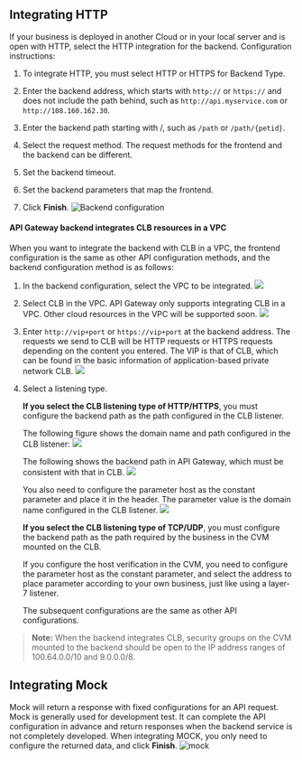 
## Integrating HTTP 
If your business is deployed in another Cloud or in your local server and is open with HTTP, select the HTTP integration for the backend.
Configuration instructions:
1. To integrate HTTP, you must select HTTP or HTTPS for Backend Type.

2. Enter the backend address, which starts with `http://` or `https://` and does not include the path behind, such as `http://api.myservice.com` or `http://108.160.162.30`.

3. Enter the backend path starting with /, such as `/path` or `/path/{petid}`.

4. Select the request method. The request methods for the frontend and the backend can be different.

5. Set the backend timeout.

6. Set the backend parameters that map the frontend.

7. Click **Finish**.
![Backend configuration](https://main.qcloudimg.com/raw/ab658b5ed1e42447c3d8eb52b9a95f86.png)

#### API Gateway backend integrates CLB resources in a VPC

When you want to integrate the backend with CLB in a VPC, the frontend configuration is the same as other API configuration methods, and the backend configuration method is as follows:

1. In the backend configuration, select the VPC to be integrated.
![](https://main.qcloudimg.com/raw/31a7b4036afabf65bb446d199a0df95e.png)

2. Select CLB in the VPC. API Gateway only supports integrating CLB in a VPC. Other cloud resources in the VPC will be supported soon.
![](https://main.qcloudimg.com/raw/739ff951ad6c76214725ce1854140ce3.png)

3. Enter `http://vip+port` or `https://vip+port` at the backend address. The requests we send to CLB will be HTTP requests or HTTPS requests depending on the content you entered. The VIP is that of CLB, which can be found in the basic information of application-based private network CLB.
![](https://main.qcloudimg.com/raw/a5ab1b742c4a9573bbfa00deda2a5dbf.png)

4. Select a listening type.

	**If you select the CLB listening type of HTTP/HTTPS**, you must configure the backend path as the path configured in the CLB listener.

	The following figure shows the domain name and path configured in the CLB listener:
![](https://main.qcloudimg.com/raw/3f55e4c00aa59225782f9fd286e443d9.png)

	The following shows the backend path in API Gateway, which must be consistent with that in CLB.
![](https://main.qcloudimg.com/raw/348e7ec22615ce020fd6aef927ac796d.png)

	You also need to configure the parameter host as the constant parameter and place it in the header. The parameter value is the domain name configured in the CLB listener.
![](https://main.qcloudimg.com/raw/264e17dda3311224b2e3fafdb52edbd3.png)

	**If you select the CLB listening type of TCP/UDP**, you must configure the backend path as the path required by the business in the CVM mounted on the CLB.

	If you configure the host verification in the CVM, you need to configure the parameter host as the constant parameter, and select the address to place parameter according to your own business, just like using a layer-7 listener.

	The subsequent configurations are the same as other API configurations.
>**Note:**
>When the backend integrates CLB, security groups on the CVM mounted to the backend should be open to the IP address ranges of 100.64.0.0/10 and 9.0.0.0/8.

## Integrating Mock 
Mock will return a response with fixed configurations for an API request. Mock is generally used for development test. It can complete the API configuration in advance and return responses when the backend service is not completely developed. When integrating MOCK, you only need to configure the returned data, and click **Finish**.
![mock](https://main.qcloudimg.com/raw/e40591c77c9c085afd09b0ffaf602f4b.png)

